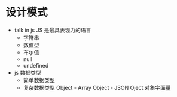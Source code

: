 # 设计模式
- talk in js
    JS 是最具表现力的语言 
    - 字符串
    - 数值型
    - 布尔值
    - null
    - undefined
- js 数据类型
    - 简单数据类型
    - 复杂数据类型
        Object
            - Array Object
            - JSON Oject 对象字面量
